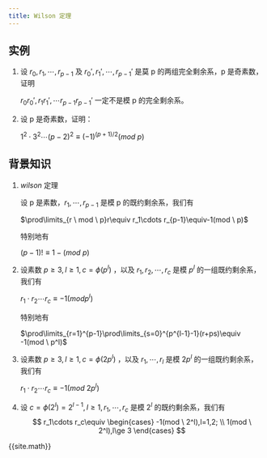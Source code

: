 ```yaml
---
title: Wilson 定理
---
```


## 实例

1. 设 $r_0,r_1,\cdots,r_{p-1}$ 及 $r_0',r_1',\cdots,r_{p-1}'$ 是莫 p 的两组完全剩余系，p 是奇素数，证明

   $r_0r_0',r_1r_1',\cdots r_{p-1}r_{p-1}'$ 一定不是模 p 的完全剩余系。

2. 设 p 是奇素数，证明：

   $1^2\cdot 3^2\cdots(p-2)^2\equiv(-1)^{(p+1)/2}(mod \ p)$

## 背景知识

1. $wilson$ 定理

   设 p 是素数，$r_1,\cdots,r_{p-1}$ 是模 p 的既约剩余系，我们有

   $\prod\limits_{r \ mod \ p}r\equiv r_1\cdots r_{p-1}\equiv-1(mod \ p)$

   特别地有

   $(p-1)!\equiv1-(mod \ p)$

2. 设素数 $p\ge3,l\ge1,c=\phi(p^l)$ ，以及 $r_1,r_2,\cdots,r_c$ 是模 $p^l$ 的一组既约剩余系，我们有

   $r_1\cdot r_2\cdots r_c \equiv -1 (mod p^l)$

   特别地有

   $\prod\limits_{r=1}^{p-1}\prod\limits_{s=0}^{p^{l-1}-1}(r+ps)\equiv -1(mod \ p^l)$

3. 设素数 $p\ge 3,l\ge1,c=\phi(2p^l)$ ，以及 $r_1,\cdots,r_l$ 是模 $2p^l$ 的一组既约剩余系，我们有

   $r_1\cdot r_2\cdots r_c\equiv-1(mod \ 2p^l)$

4. 设 $c=\phi(2^l)=2^{l-1},l\ge1,r_1,\cdots,r_c$ 是模 $2^l$ 的既约剩余系，我们有
   $$
   r_1\cdots r_c\equiv
   \begin{cases}
   -1(mod \ 2^l),l=1,2; \\
   1(mod \ 2^l),l\ge 3
   \end{cases}
   $$
   

{{site.math}}